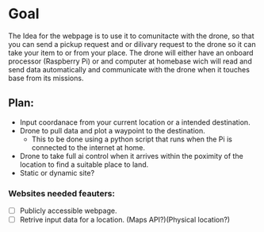 # Goal

The Idea for the webpage is to use it to comunitacte with the drone, so that you can send a pickup request and or dilivary 
request to the drone so it can take your item to or from your place. The drone will either have an onboard processor (Raspberry Pi)
or and computer at homebase wich will read and send data automatically and communicate with the drone when it touches base from 
its missions.

## Plan:

- Input coordanace from your current location or a intended destination.
- Drone to pull data and plot a waypoint to the destination.
	- This to be done using a python script that runs when the Pi is connected to the internet at home.
- Drone to take full ai control when it arrives within the poximity of the location to find a suitable place to land.
- Static or dynamic site?

### Websites needed feauters:

- [ ] Publicly accessible webpage.
- [ ] Retrive input data for a location. (Maps API?)(Physical location?)
